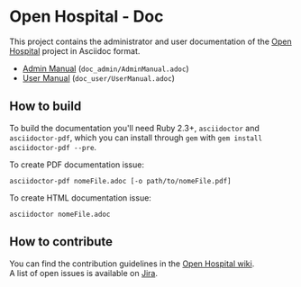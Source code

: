 # Open Hospital - Doc

This project contains the administrator and user documentation of the [Open Hospital][openhospital] project in Asciidoc format.

- [Admin Manual][adminmanual] (`doc_admin/AdminManual.adoc`)
- [User Manual][usermanual] (`doc_user/UserManual.adoc`)

## How to build

To build the documentation you'll need Ruby 2.3+, `asciidoctor` and `asciidoctor-pdf`, which you can install through `gem` with `gem install asciidoctor-pdf --pre`.  

To create PDF documentation issue:

    asciidoctor-pdf nomeFile.adoc [-o path/to/nomeFile.pdf]
    
To create HTML documentation issue:

    asciidoctor nomeFile.adoc

## How to contribute

You can find the contribution guidelines in the [Open Hospital wiki][contribution-guide].  
A list of open issues is available on [Jira][jira].

 [openhospital]: https://www.open-hospital.org/
 [adminmanual]: https://github.com/informatici/openhospital-doc/blob/develop/doc_admin/AdminManual.adoc
 [usermanual]: https://github.com/informatici/openhospital-doc/tree/develop/doc_user
 [contribution-guide]: https://openhospital.atlassian.net/wiki/display/OH/Contribution+Guidelines
 [jira]: https://openhospital.atlassian.net/issues/
